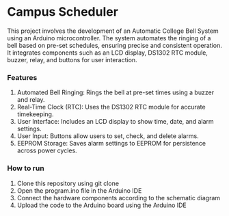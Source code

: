 # Campus Scheduler
This project involves the development of an Automatic College Bell System using an Arduino microcontroller. The system automates the ringing of a bell based on pre-set schedules, ensuring precise and consistent operation. It integrates components such as an LCD display, DS1302 RTC module, buzzer, relay, and buttons for user interaction.
### Features
1. Automated Bell Ringing: Rings the bell at pre-set times using a buzzer and relay.
2. Real-Time Clock (RTC): Uses the DS1302 RTC module for accurate timekeeping.
3. User Interface: Includes an LCD display to show time, date, and alarm settings.
4. User Input: Buttons allow users to set, check, and delete alarms.
5. EEPROM Storage: Saves alarm settings to EEPROM for persistence across power cycles.
### How to run
1. Clone this repository using git clone
2. Open the program.ino file in the Arduino IDE
3. Connect the hardware components according to the schematic diagram
4. Upload the code to the Arduino board using the Arduino IDE
